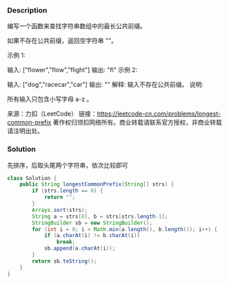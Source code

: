 ### Description

编写一个函数来查找字符串数组中的最长公共前缀。

如果不存在公共前缀，返回空字符串 ""。

示例 1:

输入: ["flower","flow","flight"]
输出: "fl"
示例 2:

输入: ["dog","racecar","car"]
输出: ""
解释: 输入不存在公共前缀。
说明:

所有输入只包含小写字母 a-z 。

来源：力扣（LeetCode）
链接：https://leetcode-cn.com/problems/longest-common-prefix
著作权归领扣网络所有。商业转载请联系官方授权，非商业转载请注明出处。

### Solution

先排序，后取头尾两个字符串，依次比较即可

```java
class Solution {
    public String longestCommonPrefix(String[] strs) {
        if (strs.length == 0) {
            return "";
        }
        Arrays.sort(strs);
        String a = strs[0], b = strs[strs.length-1];
        StringBuilder sb = new StringBuilder();
        for (int i = 0; i < Math.min(a.length(), b.length()); i++) {
            if (a.charAt(i) != b.charAt(i)) 
                break;
            sb.append(a.charAt(i));
        }
        return sb.toString(); 
    }
}
```